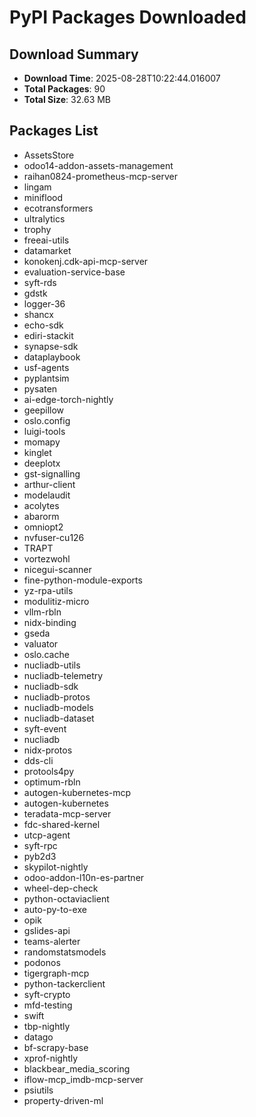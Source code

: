 # PyPI Packages Downloaded

## Download Summary
- **Download Time**: 2025-08-28T10:22:44.016007
- **Total Packages**: 90
- **Total Size**: 32.63 MB

## Packages List
- AssetsStore
- odoo14-addon-assets-management
- raihan0824-prometheus-mcp-server
- lingam
- miniflood
- ecotransformers
- ultralytics
- trophy
- freeai-utils
- datamarket
- konokenj.cdk-api-mcp-server
- evaluation-service-base
- syft-rds
- gdstk
- logger-36
- shancx
- echo-sdk
- ediri-stackit
- synapse-sdk
- dataplaybook
- usf-agents
- pyplantsim
- pysaten
- ai-edge-torch-nightly
- geepillow
- oslo.config
- luigi-tools
- momapy
- kinglet
- deeplotx
- gst-signalling
- arthur-client
- modelaudit
- acolytes
- abarorm
- omniopt2
- nvfuser-cu126
- TRAPT
- vortezwohl
- nicegui-scanner
- fine-python-module-exports
- yz-rpa-utils
- modulitiz-micro
- vllm-rbln
- nidx-binding
- gseda
- valuator
- oslo.cache
- nucliadb-utils
- nucliadb-telemetry
- nucliadb-sdk
- nucliadb-protos
- nucliadb-models
- nucliadb-dataset
- syft-event
- nucliadb
- nidx-protos
- dds-cli
- protools4py
- optimum-rbln
- autogen-kubernetes-mcp
- autogen-kubernetes
- teradata-mcp-server
- fdc-shared-kernel
- utcp-agent
- syft-rpc
- pyb2d3
- skypilot-nightly
- odoo-addon-l10n-es-partner
- wheel-dep-check
- python-octaviaclient
- auto-py-to-exe
- opik
- gslides-api
- teams-alerter
- randomstatsmodels
- podonos
- tigergraph-mcp
- python-tackerclient
- syft-crypto
- mfd-testing
- swift
- tbp-nightly
- datago
- bf-scrapy-base
- xprof-nightly
- blackbear_media_scoring
- iflow-mcp_imdb-mcp-server
- psiutils
- property-driven-ml
